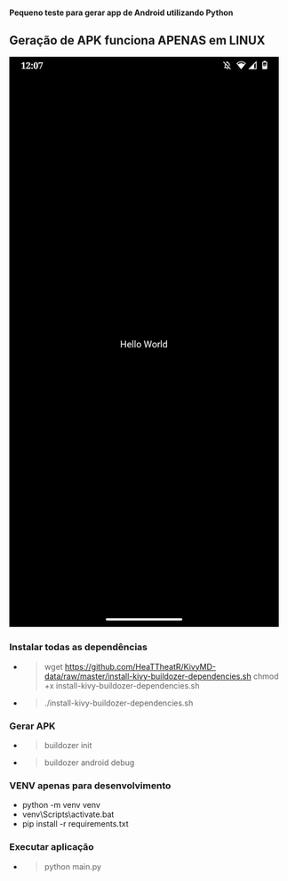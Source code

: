 #### Pequeno teste para gerar app de Android utilizando Python

## Geração de APK funciona APENAS em LINUX

![print](doc/print.jpeg)

### Instalar todas as dependências
* > wget https://github.com/HeaTTheatR/KivyMD-data/raw/master/install-kivy-buildozer-dependencies.sh
chmod +x install-kivy-buildozer-dependencies.sh
* > ./install-kivy-buildozer-dependencies.sh

### Gerar APK
* > buildozer init
* > buildozer android debug

### VENV apenas para desenvolvimento
* python -m venv venv
* venv\Scripts\activate.bat
* pip install -r requirements.txt

### Executar aplicação
* > python main.py